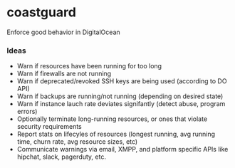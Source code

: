 # coastguard
Enforce good behavior in DigitalOcean

### Ideas
- Warn if resources have been running for too long
- Warn if firewalls are not running
- Warn if deprecated/revoked SSH keys are being used (according to DO API)
- Warn if backups are running/not running (depending on desired state)
- Warn if instance lauch rate deviates signifantly (detect abuse, program errors)
- Optionally terminate long-running resources, or ones that violate security requirements
- Report stats on lifecyles of resources (longest running, avg running time, churn rate, avg resource sizes, etc)
- Communicate warnings via email, XMPP, and platform specific APIs like hipchat, slack, pagerduty, etc.

